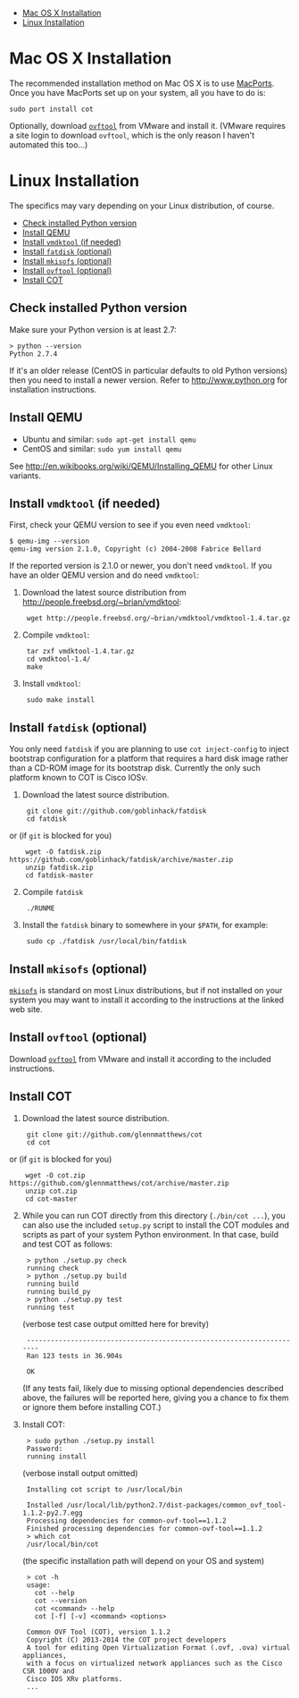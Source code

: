 * [Mac OS X Installation](#mac-os-x-installation)
* [Linux Installation](#linux-installation)

Mac OS X Installation
=====================

The recommended installation method on Mac OS X is to use
[MacPorts](http://www.macports.org/). Once you have MacPorts set up on your
system, all you have to do is:

    sudo port install cot

Optionally, download [`ovftool`](https://www.vmware.com/support/developer/ovf/)
from VMware and install it. (VMware requires a site login to download `ovftool`,
which is the only reason I haven't automated this too...)

Linux Installation
==================

The specifics may vary depending on your Linux distribution, of course.

* [Check installed Python version](#check-installed-python-version)
* [Install QEMU](#install-qemu)
* [Install `vmdktool` (if needed)](#install-vmdktool-if-needed)
* [Install `fatdisk` (optional)](#install-fatdisk-optional)
* [Install `mkisofs` (optional)](#install-mkisofs-optional)
* [Install `ovftool` (optional)](#install-ovftool-optional)
* [Install COT](#install-cot)

Check installed Python version
------------------------------

Make sure your Python version is at least 2.7:

    > python --version
    Python 2.7.4

If it's an older release (CentOS in particular defaults to old Python versions)
then you need to install a newer version. Refer to http://www.python.org for
installation instructions.

Install QEMU
------------

* Ubuntu and similar: `sudo apt-get install qemu`
* CentOS and similar: `sudo yum install qemu`

See http://en.wikibooks.org/wiki/QEMU/Installing_QEMU for other Linux variants.

Install `vmdktool` (if needed)
------------------------------

First, check your QEMU version to see if you even need `vmdktool`:

    $ qemu-img --version
    qemu-img version 2.1.0, Copyright (c) 2004-2008 Fabrice Bellard

If the reported version is 2.1.0 or newer, you don't need `vmdktool`.
If you have an older QEMU version and do need `vmdktool`:

1. Download the latest source distribution from
   http://people.freebsd.org/~brian/vmdktool:

        wget http://people.freebsd.org/~brian/vmdktool/vmdktool-1.4.tar.gz

2. Compile `vmdktool`:

        tar zxf vmdktool-1.4.tar.gz
        cd vmdktool-1.4/
        make

3. Install `vmdktool`:

        sudo make install

Install `fatdisk` (optional)
----------------------------

You only need `fatdisk` if you are planning to use `cot inject-config` to
inject bootstrap configuration for a platform that requires a hard disk image
rather than a CD-ROM image for its bootstrap disk.
Currently the only such platform known to COT is Cisco IOSv.

1. Download the latest source distribution.

        git clone git://github.com/goblinhack/fatdisk
        cd fatdisk

  or (if `git` is blocked for you)

        wget -O fatdisk.zip https://github.com/goblinhack/fatdisk/archive/master.zip
        unzip fatdisk.zip
        cd fatdisk-master

2. Compile `fatdisk`

        ./RUNME

3. Install the `fatdisk` binary to somewhere in your `$PATH`, for example:

        sudo cp ./fatdisk /usr/local/bin/fatdisk

Install `mkisofs` (optional)
----------------------------

[`mkisofs`](http://cdrecord.org/) is standard on most Linux distributions, but
if not installed on your system you may want to install it according to the
instructions at the linked web site.

Install `ovftool` (optional)
----------------------------

Download [`ovftool`](https://www.vmware.com/support/developer/ovf/)
from VMware and install it according to the included instructions.

Install COT
-----------

1. Download the latest source distribution.

        git clone git://github.com/glennmatthews/cot
        cd cot

  or (if `git` is blocked for you)

        wget -O cot.zip https://github.com/glennmatthews/cot/archive/master.zip
        unzip cot.zip
        cd cot-master

2. While you can run COT directly from this directory (`./bin/cot ...`),
   you can also use the included `setup.py` script to install the COT
   modules and scripts as part of your system Python environment. In that case,
   build and test COT as follows:

        > python ./setup.py check
        running check
        > python ./setup.py build
        running build
        running build_py
        > python ./setup.py test
        running test

   (verbose test case output omitted here for brevity)

        ----------------------------------------------------------------------
        Ran 123 tests in 36.904s

        OK

   (If any tests fail, likely due to missing optional dependencies described
   above, the failures will be reported here, giving you a chance to fix them
   or ignore them before installing COT.)

3. Install COT:

        > sudo python ./setup.py install
        Password:
        running install

   (verbose install output omitted)

        Installing cot script to /usr/local/bin

        Installed /usr/local/lib/python2.7/dist-packages/common_ovf_tool-1.1.2-py2.7.egg
        Processing dependencies for common-ovf-tool==1.1.2
        Finished processing dependencies for common-ovf-tool==1.1.2
        > which cot
        /usr/local/bin/cot

   (the specific installation path will depend on your OS and system)

        > cot -h
        usage:
          cot --help
          cot --version
          cot <command> --help
          cot [-f] [-v] <command> <options>

        Common OVF Tool (COT), version 1.1.2
        Copyright (C) 2013-2014 the COT project developers
        A tool for editing Open Virtualization Format (.ovf, .ova) virtual appliances,
        with a focus on virtualized network appliances such as the Cisco CSR 1000V and
        Cisco IOS XRv platforms.
        ...
